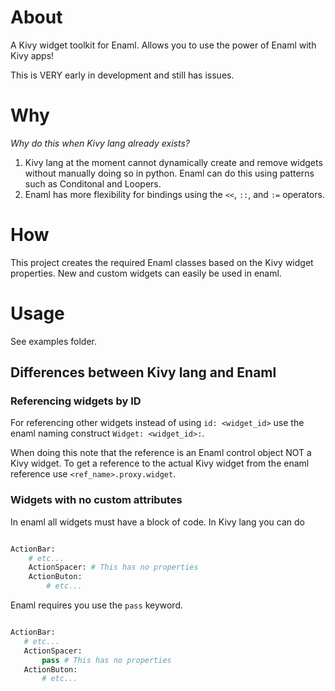 # About
A Kivy widget toolkit for Enaml. Allows you to use the power of Enaml with Kivy apps!

This is VERY early in development and still has issues.

# Why
_Why do this when Kivy lang already exists?_ 

1. Kivy lang at the moment cannot dynamically create and remove widgets without manually doing so in python. Enaml can do this using patterns such as Conditonal and Loopers.
2. Enaml has more flexibility for bindings using the `<<`, `::`, and `:=` operators.  

# How
This project creates the required Enaml classes based on the Kivy widget properties.  New and custom widgets can easily be used in enaml. 

# Usage
See examples folder.

## Differences between Kivy lang and Enaml ##

### Referencing widgets by ID ###
For referencing other widgets instead of using `id: <widget_id>` use the enaml naming construct `Widget: <widget_id>:`. 

When doing this note that the reference is an Enaml control object NOT a Kivy widget. To get a reference to the actual Kivy widget from the enaml reference use `<ref_name>.proxy.widget`. 

### Widgets with no custom attributes ###
In enaml all widgets must have a block of code. In Kivy lang you can do 

```python

ActionBar:
    # etc...
    ActionSpacer: # This has no properties
    ActionButon:
        # etc...

```
 
 Enaml requires you use the `pass` keyword. 

 ```python

ActionBar:
    # etc...
    ActionSpacer:
        pass # This has no properties
    ActionButon:
        # etc...
```

